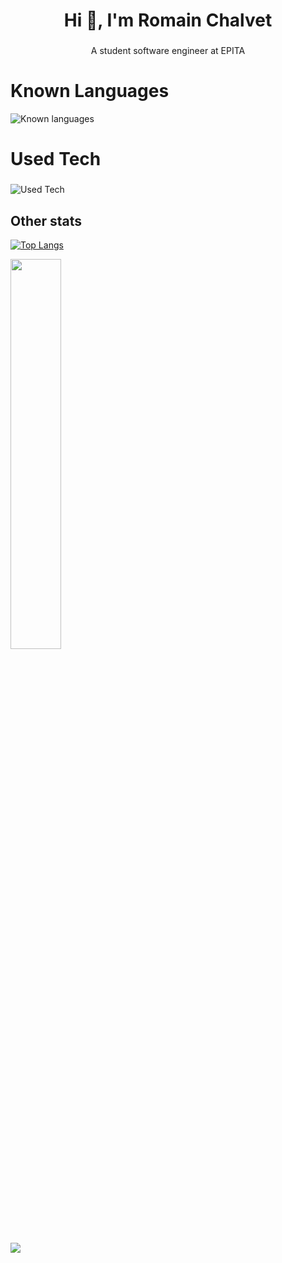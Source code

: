 <h1 align="center">Hi 👋, I'm Romain Chalvet</h1>

###

<p align="center">A student software engineer at EPITA</p>

###

<h1>Known Languages</h1>

![Known languages](https://skillicons.dev/icons?i=bash,c,cpp,cs,html,java,js,ocaml,py,swift&perline=10)

###

<h1>Used Tech</h1>

###

![Used Tech](https://skillicons.dev/icons?i=ae,au,ai,ps,pr,clion,pycharm,rider,arduino,blender,docker,emacs,git,github,gitlab,githubactions,godot,latex,matlab,octave,raspberrypi,regex,sketchup,arch,linux,ubuntu,windows,unity,unreal,visualstudio,vscode&perline=10)

## Other stats

[![Top Langs](https://github-readme-stats.vercel.app/api/top-langs/?username=lerouxdebangkok&theme=github_dark)](https://github.com/anuraghazra/github-readme-stats)
<p>
<img src=https://github-readme-stats.vercel.app/api?username=lerouxdebangkok&theme=github_dark&langs_count=10&layout=compact&show_icons=true width="40%">
</p>
<p>
<img src=https://github-readme-stats.vercel.app/api/wakatime?username=lerouxdebangkok&theme=github_dark&langs_count=20&layout=compact max-width="40%">
</p>
